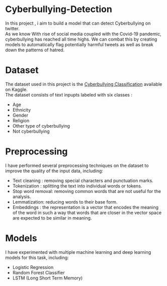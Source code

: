 # Cyberbullying-Detection
In this project , i aim to build a model that can detect Cyberbullying on twitter.<br>
As we know With rise of social media coupled with the Covid-19 pandemic, cyberbullying has reached all time highs. We can combat this by creating models to automatically flag potentially harmful tweets as well as break down the patterns of hatred.<br>
# Dataset
The dataset used in this project is the [Cyberbullying Classification](https://www.kaggle.com/datasets/andrewmvd/cyberbullying-classification) available on Kaggle.<br>
The dataset consists of text inpupts labeled with six classes :
* Age 
* Ethnicity
* Gender
* Religion
* Other type of cyberbullying
* Not cyberbullying

# Preprocessing 

I have performed several preprocessing techniques on the dataset to improve the quality of the input data, including:
* Text cleaning : removing special characters and punctuation marks.
* Tokenization : splitting the text into individual words or tokens.
* Stop word removal: removing common words that are not useful for the analysis.
* Lemmatization: reducing words to their base form.
* Embeddings : the representation is a vector that encodes the meaning of the word in such a way that words that are closer in the vector space are expected to be similar in meaning.

# Models 
I have experimented with multiple machine learning and deep learning models for this task, including:
* Logistic Regression
* Random Forest Classifier
* LSTM (Long Short Term Memory)
